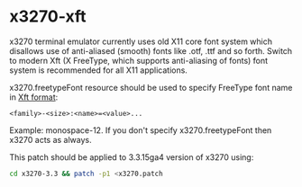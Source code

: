 x3270-xft
=========

x3270 terminal emulator currently uses old X11 core font system which disallows use of anti-aliased (smooth) fonts like .otf, .ttf and so forth. Switch to modern Xft (X FreeType, which supports anti-aliasing of fonts) font system is recommended for all X11 applications.

x3270.freetypeFont resource should be used to specify FreeType font name in [Xft format]:
```
<family>-<size>:<name>=<value>...
```
Example: monospace-12. If you don't specify x3270.freetypeFont then x3270 acts as always.

This patch should be applied to 3.3.15ga4 version of x3270 using:
```sh
cd x3270-3.3 && patch -p1 <x3270.patch
```

[Xft format]:http://www.keithp.com/~keithp/render/Xft.tutorial

